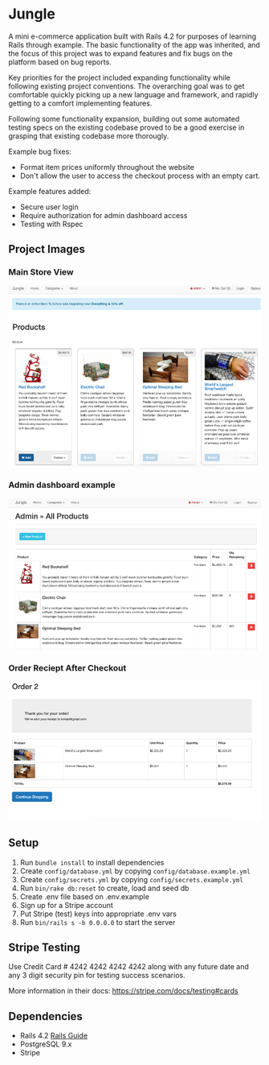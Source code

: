 # Jungle

A mini e-commerce application built with Rails 4.2 for purposes of learning Rails through example. The basic functionality of the app was inherited, and the focus of this project was to expand features and fix bugs on the platform based on bug reports. 

Key priorities for the project included expanding functionality while following existing project conventions. The overarching goal was to get comfortable quickly picking up a new language and framework, and rapidly getting to a comfort implementing features. 

Following some functionality expansion, building out some automated testing specs on the existing codebase proved to be a good exercise in grasping that existing codebase more thorougly. 

Example bug fixes:
- Format item prices uniformly throughout the website
- Don't allow the user to access the checkout process with an empty cart.

Example features added:
- Secure user login
- Require authorization for admin dashboard access
- Testing with Rspec

## Project Images

### Main Store View
![Main store view](https://github.com/Daniel-N-Huss/jungle-rails/blob/master/docs/Screen%20Shot%202020-07-01%20at%208.45.54%20PM.png?raw=true)

### Admin dashboard example
![Example of admin dashboard](https://github.com/Daniel-N-Huss/jungle-rails/blob/master/docs/Screen%20Shot%202020-07-01%20at%209.03.08%20PM.png?raw=true)

### Order Reciept After Checkout

![Order receipt](https://github.com/Daniel-N-Huss/jungle-rails/blob/master/docs/Screen%20Shot%202020-07-01%20at%209.03.53%20PM.png?raw=true)

## Setup

1. Run `bundle install` to install dependencies
2. Create `config/database.yml` by copying `config/database.example.yml`
3. Create `config/secrets.yml` by copying `config/secrets.example.yml`
4. Run `bin/rake db:reset` to create, load and seed db
5. Create .env file based on .env.example
6. Sign up for a Stripe account
7. Put Stripe (test) keys into appropriate .env vars
8. Run `bin/rails s -b 0.0.0.0` to start the server

## Stripe Testing

Use Credit Card # 4242 4242 4242 4242 along with any future date and any 3 digit security pin for testing success scenarios.

More information in their docs: <https://stripe.com/docs/testing#cards>

## Dependencies

* Rails 4.2 [Rails Guide](http://guides.rubyonrails.org/v4.2/)
* PostgreSQL 9.x
* Stripe

